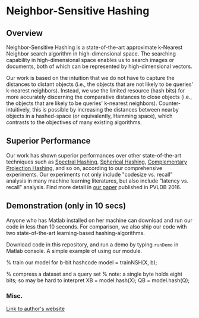 # Neighbor-Sensitive Hashing

## Overview

Neighbor-Sensitive Hashing is a state-of-the-art approximate k-Nearest Neighbor search algorithm in high-dimensional space. The searching capability in high-dimensional space enables us to search images or documents, both of which can be represented by high-dimensional vectors.

Our work is based on the intuition that we do not have to capture the distances to distant objects (i.e., the objects that are not likely to be queries' k-nearest neighbors). Instead, we use the limited resource (hash bits) for more accurately discerning the comparative distances to close objects (i.e., the objects that are likely to be queries' k-nearest neighbors). Counter-intuitively, this is possible by increasing the distances between nearby objects in a hashed-space (or equivalently, Hamming space), which contrasts to the objectives of many existing algorithms.

## Superior Performance

Our work has shown superior performances over other state-of-the-art techniques such as [Spectral Hashing](http://papers.nips.cc/paper/3383-spectral-hashing), [Spherical Hashing](http://ieeexplore.ieee.org/xpls/abs_all.jsp?arnumber=6248024), [Complementary Projection Hashing](http://ieeexplore.ieee.org/xpls/abs_all.jsp?arnumber=6751141), and so on, according to our comprehensive experiments. Our experiments not only include "codesize vs. recall" analysis in many machine learning literatures, but also include "latency vs. recall" analysis. Find more detail in [our paper](http://www.vldb.org/pvldb/vol9/p144-park.pdf) published in PVLDB 2016.

## Demonstration (only in 10 secs)

Anyone who has Matlab installed on her machine can download and run our code in less than 10 seconds. For comparison, we also ship our code with two state-of-the-art learning-based hashing-algorithms.

Download code in this repository, and run a demo by typing `runDemo` in Matlab console.
A simple example of using our module.

  % train our model for b-bit hashcode
  model = trainNSH(X, b);

  % compress a dataset and a query set
  % note: a single byte holds eight bits; so may be hard to interpret
  XB = model.hash(X);
  QB = model.hash(Q);

### Misc.

[Link to author's website](http://web.eecs.umich.edu/~pyongjoo/#nsh)

